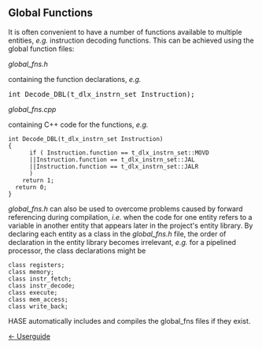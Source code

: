 ## Global Functions

It is often convenient to have a number of functions available to multiple entities, *e.g.* instruction decoding functions. This can be achieved using the global function files:

*global_fns.h*

containing the function declarations, *e.g.*

<tt>int Decode_DBL(t\_dlx\_instrn\_set Instruction);</tt>

*global_fns.cpp*

containing C++ code for the functions, *e.g.*

```
int Decode_DBL(t_dlx_instrn_set Instruction)
{
      if ( Instruction.function == t_dlx_instrn_set::MOVD
      ||Instruction.function == t_dlx_instrn_set::JAL
      ||Instruction.function == t_dlx_instrn_set::JALR
      )
    return 1;
  return 0;
}
```

*global_fns.h* can also be used to overcome problems caused by forward referencing during compilation, *i.e.* when the code for one entity refers to a variable in another entity that appears later in the project's entity library. By declaring each entity as a class in the *global_fns.h* file, the order of declaration in the entity library becomes irrelevant, *e.g.* for a pipelined processor, the class declarations might be

```
class registers;
class memory;
class instr_fetch;
class instr_decode;
class execute;
class mem_access;
class write_back;
```


HASE automatically includes and compiles the global_fns files if they exist.

[<- Userguide](<Userguide.md>)
